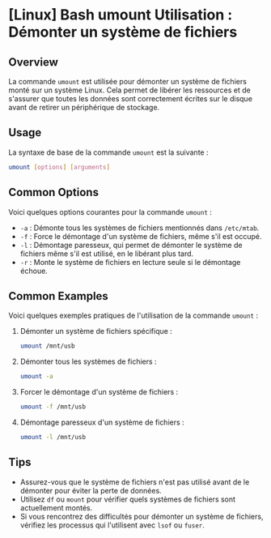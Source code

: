 # [Linux] Bash umount Utilisation : Démonter un système de fichiers

## Overview
La commande `umount` est utilisée pour démonter un système de fichiers monté sur un système Linux. Cela permet de libérer les ressources et de s'assurer que toutes les données sont correctement écrites sur le disque avant de retirer un périphérique de stockage.

## Usage
La syntaxe de base de la commande `umount` est la suivante :

```bash
umount [options] [arguments]
```

## Common Options
Voici quelques options courantes pour la commande `umount` :

- `-a` : Démonte tous les systèmes de fichiers mentionnés dans `/etc/mtab`.
- `-f` : Force le démontage d'un système de fichiers, même s'il est occupé.
- `-l` : Démontage paresseux, qui permet de démonter le système de fichiers même s'il est utilisé, en le libérant plus tard.
- `-r` : Monte le système de fichiers en lecture seule si le démontage échoue.

## Common Examples
Voici quelques exemples pratiques de l'utilisation de la commande `umount` :

1. Démonter un système de fichiers spécifique :
   ```bash
   umount /mnt/usb
   ```

2. Démonter tous les systèmes de fichiers :
   ```bash
   umount -a
   ```

3. Forcer le démontage d'un système de fichiers :
   ```bash
   umount -f /mnt/usb
   ```

4. Démontage paresseux d'un système de fichiers :
   ```bash
   umount -l /mnt/usb
   ```

## Tips
- Assurez-vous que le système de fichiers n'est pas utilisé avant de le démonter pour éviter la perte de données.
- Utilisez `df` ou `mount` pour vérifier quels systèmes de fichiers sont actuellement montés.
- Si vous rencontrez des difficultés pour démonter un système de fichiers, vérifiez les processus qui l'utilisent avec `lsof` ou `fuser`.